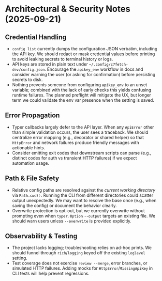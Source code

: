 # Architectural & Security Notes (2025-09-21)

## Credential Handling
- `config list` currently dumps the configuration JSON verbatim, including the API key. We should redact or mask credential values before printing to avoid leaking secrets to terminal history or logs.
- API keys are stored in plain text under `~/.config/c7fetch-dev/config.json`. Encourage the `apikey_env` workflow in docs and consider warning the user (or asking for confirmation) before persisting secrets to disk.
- Nothing prevents someone from configuring `apikey_env` to an unset variable; combined with the lack of early checks this yields confusing runtime failures. The planned preflight will mitigate the UX, but longer term we could validate the env var presence when the setting is saved.

## Error Propagation
- Typer callbacks largely defer to the API layer. When any `ApiError` other than simple validation occurs, the user sees a traceback. We should centralize error mapping (e.g., decorator or shared helper) so that `HttpError` and network failures produce friendly messages with actionable hints.
- Consider emitting exit codes that downstream scripts can parse (e.g., distinct codes for auth vs transient HTTP failures) if we expect automation usage.

## Path & File Safety
- Relative config paths are resolved against the *current working directory* via `Path.cwd()`. Running the CLI from different directories could scatter output unexpectedly. We may want to resolve the base once (e.g., when saving the config) or document the behavior clearly.
- Overwrite protection is opt-out, but we currently overwrite without prompting even when `typer.Option` `--output` targets an existing file. We should warn users unless `--overwrite` is provided explicitly.

## Observability & Testing
- The project lacks logging; troubleshooting relies on ad-hoc prints. We should funnel through `rich`/`logging` keyed off the existing `loglevel` setting.
- Test coverage does not exercise `review --merge`, error branches, or simulated HTTP failures. Adding mocks for `HttpError`/`MissingApiKey` in CLI tests will help prevent regressions.
